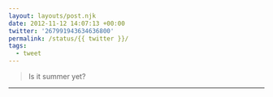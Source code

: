 ```yaml
---
layout: layouts/post.njk
date: 2012-11-12 14:07:13 +00:00
twitter: '267991943634636800'
permalink: /status/{{ twitter }}/
tags: 
  - tweet
---
```


> Is it summer yet?

---

